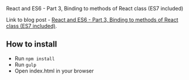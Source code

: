 
React and ES6 - Part 3, Binding to methods of React class (ES7 included)

Link to blog post - [React and ES6 - Part 3, Binding to methods of React class (ES7 included)](http://egorsmirnov.me/2015/08/16/react-and-es6-part3.html).

## How to install

* Run `npm install`
* Run `gulp`
* Open index.html in your browser
